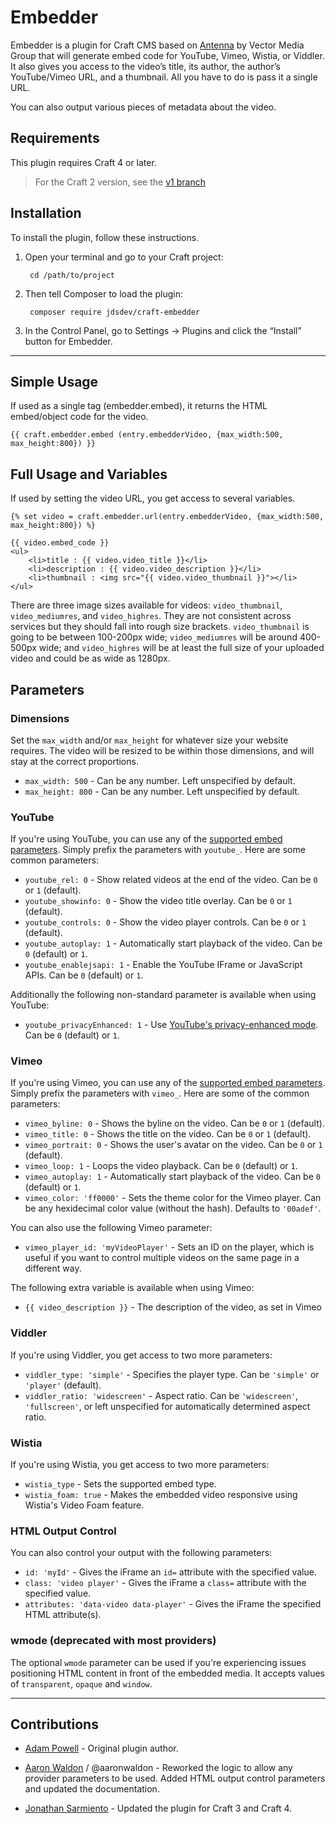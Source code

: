 # Embedder

Embedder is a plugin for Craft CMS based on [Antenna](https://github.com/vector/Antenna) by Vector Media Group that will generate embed code for YouTube, Vimeo, Wistia, or Viddler. It also gives you access to the video’s title, its author, the author’s YouTube/Vimeo URL, and a thumbnail. All you have to do is pass it a single URL.

You can also output various pieces of metadata about the video.

## Requirements

This plugin requires Craft 4 or later.

> For the Craft 2 version, see the [v1 branch](https://github.com/jdsdev/Embedder/tree/v1)

## Installation

To install the plugin, follow these instructions.

1. Open your terminal and go to your Craft project:

        cd /path/to/project

2. Then tell Composer to load the plugin:

        composer require jdsdev/craft-embedder

3. In the Control Panel, go to Settings → Plugins and click the “Install” button for Embedder.

---

## Simple Usage

If used as a single tag (embedder.embed), it returns the HTML embed/object code for the video.

```twig
{{ craft.embedder.embed (entry.embedderVideo, {max_width:500, max_height:800}) }}
```

## Full Usage and Variables

If used by setting the video URL, you get access to several variables.

```twig
{% set video = craft.embedder.url(entry.embedderVideo, {max_width:500, max_height:800}) %}

{{ video.embed_code }}
<ul>
    <li>title : {{ video.video_title }}</li>
    <li>description : {{ video.video_description }}</li>
    <li>thumbnail : <img src="{{ video.video_thumbnail }}"></li>
</ul>
```

There are three image sizes available for videos: `video_thumbnail`, `video_mediumres`, and `video_highres`. They are not consistent across services but they should fall into rough size brackets. `video_thumbnail` is going to be between 100-200px wide; `video_mediumres` will be around 400-500px wide; and `video_highres` will be at least the full size of your uploaded video and could be as wide as 1280px.

## Parameters

### Dimensions

Set the `max_width` and/or `max_height` for whatever size your website requires. The video will be resized to be within those dimensions, and will stay at the correct proportions.

- `max_width: 500` - Can be any number. Left unspecified by default.
- `max_height: 800` - Can be any number. Left unspecified by default.

### YouTube

If you're using YouTube, you can use any of the [supported embed parameters](https://developers.google.com/youtube/player_parameters#Parameters). Simply prefix the parameters with `youtube_`. Here are some common parameters:

- `youtube_rel: 0` - Show related videos at the end of the video. Can be `0` or `1` (default).
- `youtube_showinfo: 0` - Show the video title overlay. Can be `0` or `1` (default).
- `youtube_controls: 0` - Show the video player controls. Can be `0` or `1` (default).
- `youtube_autoplay: 1` - Automatically start playback of the video. Can be `0` (default) or `1`.
- `youtube_enablejsapi: 1` - Enable the YouTube IFrame or JavaScript APIs. Can be `0` (default) or `1`.

Additionally the following non-standard parameter is available when using YouTube:

- `youtube_privacyEnhanced: 1` - Use [YouTube's privacy-enhanced mode](https://support.google.com/youtube/answer/171780#zippy=%2Cturn-on-privacy-enhanced-mode). Can be `0` (default) or `1`.

### Vimeo

If you're using Vimeo, you can use any of the [supported embed parameters](https://github.com/vimeo/player.js#embed-options). Simply prefix the parameters with `vimeo_`. Here are some of the common parameters:

- `vimeo_byline: 0` - Shows the byline on the video. Can be `0` or `1` (default).
- `vimeo_title: 0` - Shows the title on the video. Can be `0` or `1` (default).
- `vimeo_portrait: 0` - Shows the user's avatar on the video. Can be `0` or `1` (default).
- `vimeo_loop: 1` - Loops the video playback. Can be `0` (default) or `1`.
- `vimeo_autoplay: 1` - Automatically start playback of the video. Can be `0` (default) or `1`.
- `vimeo_color: 'ff0000'` - Sets the theme color for the Vimeo player. Can be any hexidecimal color value (without the hash). Defaults to `'00adef'`.

You can also use the following Vimeo parameter:

- `vimeo_player_id: 'myVideoPlayer'` - Sets an ID on the player, which is useful if you want to control multiple videos on the same page in a different way.

The following extra variable is available when using Vimeo:

- `{{ video_description }}` - The description of the video, as set in Vimeo

### Viddler

If you're using Viddler, you get access to two more parameters:

- `viddler_type: 'simple'` - Specifies the player type. Can be `'simple'` or `'player'` (default).
- `viddler_ratio: 'widescreen'` - Aspect ratio. Can be `'widescreen'`, `'fullscreen'`, or left unspecified for automatically determined aspect ratio.

### Wistia

If you're using Wistia, you get access to two more parameters:

- `wistia_type` - Sets the supported embed type.
- `wistia_foam: true` - Makes the embedded video responsive using Wistia's Video Foam feature.

### HTML Output Control

You can also control your output with the following parameters:

- `id: 'myId'` - Gives the iFrame an `id=` attribute with the specified value.
- `class: 'video player'` - Gives the iFrame a `class=` attribute with the specified value.
- `attributes: 'data-video data-player'` - Gives the iFrame the specified HTML attribute(s).

### wmode (deprecated with most providers)

The optional `wmode` parameter can be used if you're experiencing issues positioning HTML content in front of the embedded media. It accepts values of `transparent`, `opaque` and `window`.

---

## Contributions

- [Adam Powell](https://github.com/A-P) - Original plugin author.

- [Aaron Waldon](https://github.com/aaronwaldon) / @aaronwaldon - Reworked the logic to allow any provider parameters to be used. Added HTML output control parameters and updated the documentation.

- [Jonathan Sarmiento](https://github.com/jdsdev) - Updated the plugin for Craft 3 and Craft 4.
